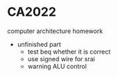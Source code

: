 # CA2022
computer architecture homework

- unfinished part
  - test beq whether it is correct 
  - use signed wire for srai
  - warning ALU control
